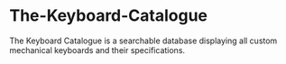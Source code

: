 # The-Keyboard-Catalogue

The Keyboard Catalogue is a searchable database displaying all custom mechanical
keyboards and their specifications.
